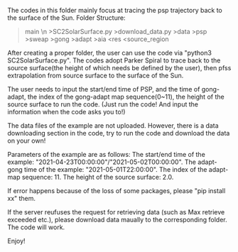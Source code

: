 The codes in this folder mainly focus at tracing the psp trajectory back to the surface of the Sun.
Folder Structure:
>main \n
      >SC2SolarSurface.py
      >download_data.py
      >data
            >psp
                  >sweap
            >gong
                  >adapt
            >aia
      <res
           <source_region
 
After creating a proper folder, the user can use the code via "python3 SC2SolarSurface.py".
The codes adopt Parker Spiral to trace back to the source surface(the height of which needs be defined by the user), 
then pfss extrapolation from source surface to the surface of the Sun.

The user needs to input the start/end time of PSP, and the time of gong-adapt, the index of the gong-adapt map sequence(0~11), 
the height of the source surface to run the code. (Just run the code! And input the information when the code asks you to!)

The data files of the example are not uploaded. However, there is a data downloading section in the code, try to run the code and download the data on your own! 

Parameters of the example are as follows:
The start/end time of the example:
"2021-04-23T00:00:00"/"2021-05-02T00:00:00".
The adapt-gong time of the example:
"2021-05-01T22:00:00".
The index of the adapt-map sequence:
11.
The height of the source surface:
2.0.

If error happens because of the loss of some packages, please "pip install xx" them.

If the server reufuses the request for retrieving data (such as Max retrieve exceeded etc.), please download data maually to the corresponding folder. The code will work.

Enjoy!
